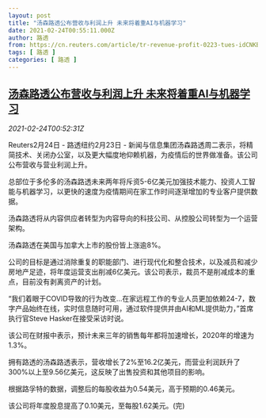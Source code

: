 ```yaml
---
layout: post
title: "汤森路透公布营收与利润上升 未来将着重AI与机器学习"
date: 2021-02-24T00:55:11.000Z
author: 路透
from: https://cn.reuters.com/article/tr-revenue-profit-0223-tues-idCNKBS2AO02Y
tags: [ 路透 ]
categories: [ 路透 ]
---
```

<!--1614128111000-->
[汤森路透公布营收与利润上升 未来将着重AI与机器学习](https://cn.reuters.com/article/tr-revenue-profit-0223-tues-idCNKBS2AO02Y)
------

<div>
<div><i>2021-02-24T00:52:31Z</i></div><p>Reuters2月24日 - 路透纽约2月23日 - 新闻与信息集团汤森路透周二表示，将精简技术、关闭办公室，以及更大幅度地仰赖机器，为疫情后的世界做准备。该公司公布营收与营业利润上升。</p><p>总部位于多伦多的汤森路透未来两年将斥资5-6亿美元加强技术能力、投资人工智能与机器学习，以更快的速度为疫情期间在家工作时间逐渐增加的专业客户提供数据。</p><p>汤森路透将从内容供应者转型为内容导向的科技公司、从控股公司转型为一个运营架构。</p><p>汤森路透在美国与加拿大上市的股份皆上涨逾8%。</p><p>公司的目标是通过消除重复的职能部门、进行现代化和整合技术，以及减员和减少房地产足迹，将年度运营支出削减6亿美元。该公司表示，裁员不是削减成本的重点，目前没有剥离资产的计划。</p><p>“我们着眼于COVID导致的行为改变...在家远程工作的专业人员更加依赖24-7，数字产品始终在线，实时信息随时可用，通过软件提供并由AI和ML提供助力，”首席执行官Steve Hasker在接受采访时说。</p><p>该公司在财报中表示，预计未来三年的销售每年都将加速增长，2020年的增速为1.3%。</p><p>拥有路透的汤森路透表示，营收增长了2%至16.2亿美元，而营业利润跃升了300%以上至9.56亿美元，这反映了出售投资和其他项目的影响。</p><p>根据路孚特的数据，调整后的每股收益为0.54美元，高于预期的0.46美元。</p><p>该公司将年度股息提高了0.10美元，至每股1.62美元。(完)</p>
</div>
